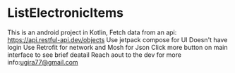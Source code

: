 # ListElectronicItems
This is an android project in Kotlin,
Fetch data from an api: https://api.restful-api.dev/objects
Use jetpack compose for UI
Doesn't have login
Use Retrofit for network and Mosh for Json
Click more button on main interface to see brief deatail 
Reach aout to the dev for more info:ugira77@gmail.com
